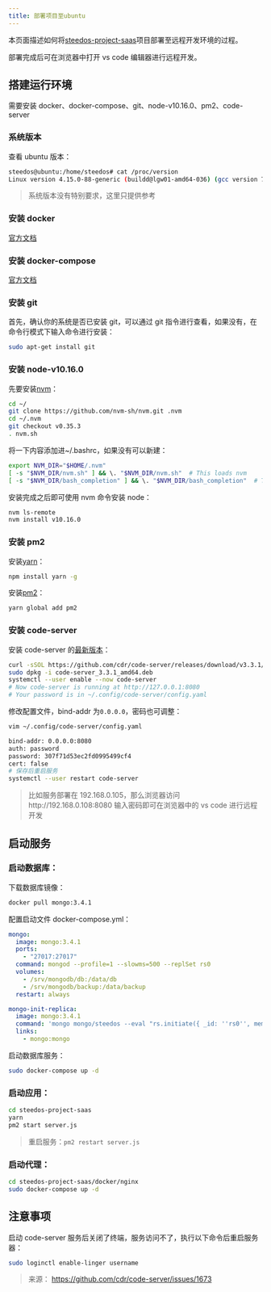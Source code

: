 ```yaml
---
title: 部署项目至ubuntu
---
```


本页面描述如何将[steedos-project-saas](https://github.com/steedos/steedos-project-saas)项目部署至远程开发环境的过程。

部署完成后可在浏览器中打开 vs code 编辑器进行远程开发。

## 搭建运行环境

需要安装 docker、docker-compose、git、node-v10.16.0、pm2、code-server

### 系统版本

查看 ubuntu 版本：

```bash
steedos@ubuntu:/home/steedos# cat /proc/version
Linux version 4.15.0-88-generic (buildd@lgw01-amd64-036) (gcc version 7.4.0 (Ubuntu 7.4.0-1ubuntu1~18.04.1)) #88-Ubuntu SMP Tue Feb 11 20:11:34 UTC 2020
```

> 系统版本没有特别要求，这里只提供参考

### 安装 docker

[官方文档](https://docs.docker.com/engine/install/ubuntu/)

### 安装 docker-compose

[官方文档](https://docs.docker.com/compose/install/)

### 安装 git

首先，确认你的系统是否已安装 git，可以通过 git 指令进行查看，如果没有，在命令行模式下输入命令进行安装：

```bash
sudo apt-get install git
```

### 安装 node-v10.16.0

先要安装[nvm](https://github.com/nvm-sh/nvm)：

```bash
cd ~/
git clone https://github.com/nvm-sh/nvm.git .nvm
cd ~/.nvm
git checkout v0.35.3
. nvm.sh
```

将一下内容添加进~/.bashrc，如果没有可以新建：

```bash
export NVM_DIR="$HOME/.nvm"
[ -s "$NVM_DIR/nvm.sh" ] && \. "$NVM_DIR/nvm.sh"  # This loads nvm
[ -s "$NVM_DIR/bash_completion" ] && \. "$NVM_DIR/bash_completion"  # This loads nvm bash_completion
```

安装完成之后即可使用 nvm 命令安装 node：

```bash
nvm ls-remote
nvm install v10.16.0
```

### 安装 pm2

安装[yarn](https://www.npmjs.com/package/yarn)：

```bash
npm install yarn -g
```

安装[pm2](https://pm2.keymetrics.io/docs/usage/pm2-doc-single-page/)：

```bash
yarn global add pm2
```

### 安装 code-server

安装 code-server 的[最新版本](https://github.com/cdr/code-server)：

```bash
curl -sSOL https://github.com/cdr/code-server/releases/download/v3.3.1/code-server_3.3.1_amd64.deb
sudo dpkg -i code-server_3.3.1_amd64.deb
systemctl --user enable --now code-server
# Now code-server is running at http://127.0.0.1:8080
# Your password is in ~/.config/code-server/config.yaml
```

修改配置文件，bind-addr 为`0.0.0.0`，密码也可调整：

```bash
vim ~/.config/code-server/config.yaml

bind-addr: 0.0.0.0:8080
auth: password
password: 307f71d53ec2fd0995499cf4
cert: false
# 保存后重启服务
systemctl --user restart code-server
```

> 比如服务部署在 192.168.0.105，那么浏览器访问http://192.168.0.108:8080 输入密码即可在浏览器中的 vs code 进行远程开发

## 启动服务

### 启动数据库：

下载数据库镜像：

```bash
docker pull mongo:3.4.1
```

配置启动文件 docker-compose.yml：

```yaml
mongo:
  image: mongo:3.4.1
  ports:
    - "27017:27017"
  command: mongod --profile=1 --slowms=500 --replSet rs0
  volumes:
    - /srv/mongodb/db:/data/db
    - /srv/mongodb/backup:/data/backup
  restart: always

mongo-init-replica:
  image: mongo:3.4.1
  command: 'mongo mongo/steedos --eval "rs.initiate({ _id: ''rs0'', members: [ { _id: 0, host: ''127.0.0.1:27017'' } ]})"'
  links:
    - mongo:mongo
```

启动数据库服务：

```bash
sudo docker-compose up -d
```

### 启动应用：

```bash
cd steedos-project-saas
yarn
pm2 start server.js
```

> 重启服务：`pm2 restart server.js`

### 启动代理：

```bash
cd steedos-project-saas/docker/nginx
sudo docker-compose up -d
```

## 注意事项

启动 code-server 服务后关闭了终端，服务访问不了，执行以下命令后重启服务器：

```bash
sudo loginctl enable-linger username
```

> 来源： https://github.com/cdr/code-server/issues/1673
